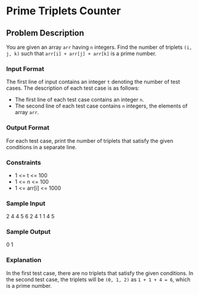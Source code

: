 # Prime Triplets Counter

## Problem Description

You are given an array `arr` having `n` integers. Find the number of triplets `(i, j, k)` such that `arr[i] + arr[j] + arr[k]` is a prime number.

### Input Format

The first line of input contains an integer `t` denoting the number of test cases. The description of each test case is as follows:

- The first line of each test case contains an integer `n`.
- The second line of each test case contains `n` integers, the elements of array `arr`.

### Output Format

For each test case, print the number of triplets that satisfy the given conditions in a separate line.

### Constraints

- 1 <= t <= 100
- 1 <= n <= 100
- 1 <= arr[i] <= 1000

### Sample Input

2
4
4 5 6 2
4
1 1 4 5


### Sample Output

0
1


### Explanation

In the first test case, there are no triplets that satisfy the given conditions.
In the second test case, the triplets will be `(0, 1, 2)` as `1 + 1 + 4 = 6`, which is a prime number.
